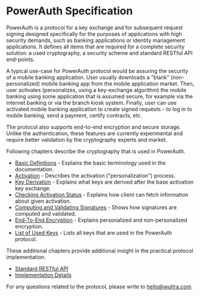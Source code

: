 # PowerAuth Specification

PowerAuth is a protocol for a key exchange and for subsequent request signing designed specifically for the purposes of applications with high security demands, such as banking applications or identity management applications. It defines all items that are required for a complete security solution: a used cryptography, a security scheme and standard RESTful API end-points.

A typical use-case for PowerAuth protocol would be assuring the security of a mobile banking application. User usually downloads a "blank" (non-personalized) mobile banking app from the mobile application market. Then, user activates (personalizes, using a key-exchange algorithm) the mobile banking using some application that is assumed secure, for example via the internet banking or via the branch kiosk system. Finally, user can use activated mobile banking application to create signed requests - to log in to mobile banking, send a payment, certify contracts, etc.

The protocol also supports end-to-end encryption and secure storage. Unlike the authentication, these features are currently experimental and require better validation by the cryptography experts and market.

Following chapters describe the cryptography that is used in PowerAuth.

- [Basic Definitions](./Basic-definitions.md) - Explains the basic terminology used in the documentation.
- [Activation](./Activation.md) - Describes the activation ("personalization") process.
- [Key Derivation](./Key-derivation.md) - Explains what keys are derived after the base activation key exchange.
- [Checking Activation Status](./Activation-Status.md) - Explains how client can fetch information about given activation.
- [Computing and Validating Signatures](./Computing-and-Validating-Signatures.md) - Shows how signatures are computed and validated.
- [End-To-End Encryption](./End-To-End-Encryption.md) - Explains personalized and non-personalized encryption.
- [List of Used Keys](./List-of-used-keys.md) - Lists all keys that are used in the PowerAuth protocol.

These additional chapters provide additional insight in the practical protocol implementation.

- [Standard RESTful API](./Standard-RESTful-API.md)
- [Implementation Details](./Implementation-notes.md)

For any questions related to the protocol, please write to hello@wultra.com.
